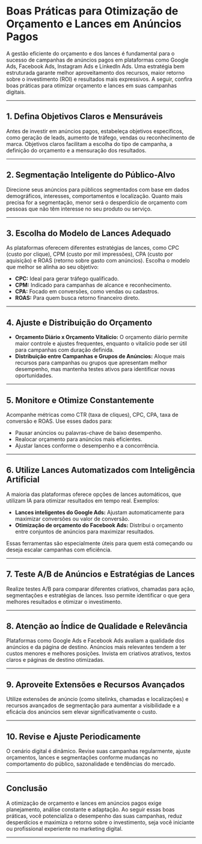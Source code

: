 
# Boas Práticas para Otimização de Orçamento e Lances em Anúncios Pagos

A gestão eficiente do orçamento e dos lances é fundamental para o sucesso de campanhas de anúncios pagos em plataformas como Google Ads, Facebook Ads, Instagram Ads e LinkedIn Ads. Uma estratégia bem estruturada garante melhor aproveitamento dos recursos, maior retorno sobre o investimento (ROI) e resultados mais expressivos. A seguir, confira boas práticas para otimizar orçamento e lances em suas campanhas digitais.

---

## 1. **Defina Objetivos Claros e Mensuráveis**

Antes de investir em anúncios pagos, estabeleça objetivos específicos, como geração de leads, aumento de tráfego, vendas ou reconhecimento de marca. Objetivos claros facilitam a escolha do tipo de campanha, a definição do orçamento e a mensuração dos resultados.

---

## 2. **Segmentação Inteligente do Público-Alvo**

Direcione seus anúncios para públicos segmentados com base em dados demográficos, interesses, comportamentos e localização. Quanto mais precisa for a segmentação, menor será o desperdício de orçamento com pessoas que não têm interesse no seu produto ou serviço.

---

## 3. **Escolha do Modelo de Lances Adequado**

As plataformas oferecem diferentes estratégias de lances, como CPC (custo por clique), CPM (custo por mil impressões), CPA (custo por aquisição) e ROAS (retorno sobre gasto com anúncios). Escolha o modelo que melhor se alinha ao seu objetivo:

- **CPC:** Ideal para gerar tráfego qualificado.
- **CPM:** Indicado para campanhas de alcance e reconhecimento.
- **CPA:** Focado em conversões, como vendas ou cadastros.
- **ROAS:** Para quem busca retorno financeiro direto.

---

## 4. **Ajuste e Distribuição do Orçamento**

- **Orçamento Diário x Orçamento Vitalício:** O orçamento diário permite maior controle e ajustes frequentes, enquanto o vitalício pode ser útil para campanhas com duração definida.
- **Distribuição entre Campanhas e Grupos de Anúncios:** Aloque mais recursos para campanhas ou grupos que apresentam melhor desempenho, mas mantenha testes ativos para identificar novas oportunidades.

---

## 5. **Monitore e Otimize Constantemente**

Acompanhe métricas como CTR (taxa de cliques), CPC, CPA, taxa de conversão e ROAS. Use esses dados para:

- Pausar anúncios ou palavras-chave de baixo desempenho.
- Realocar orçamento para anúncios mais eficientes.
- Ajustar lances conforme o desempenho e a concorrência.

---

## 6. **Utilize Lances Automatizados com Inteligência Artificial**

A maioria das plataformas oferece opções de lances automáticos, que utilizam IA para otimizar resultados em tempo real. Exemplos:

- **Lances inteligentes do Google Ads:** Ajustam automaticamente para maximizar conversões ou valor de conversão.
- **Otimização de orçamento do Facebook Ads:** Distribui o orçamento entre conjuntos de anúncios para maximizar resultados.

Essas ferramentas são especialmente úteis para quem está começando ou deseja escalar campanhas com eficiência.

---

## 7. **Teste A/B de Anúncios e Estratégias de Lances**

Realize testes A/B para comparar diferentes criativos, chamadas para ação, segmentações e estratégias de lances. Isso permite identificar o que gera melhores resultados e otimizar o investimento.

---

## 8. **Atenção ao Índice de Qualidade e Relevância**

Plataformas como Google Ads e Facebook Ads avaliam a qualidade dos anúncios e da página de destino. Anúncios mais relevantes tendem a ter custos menores e melhores posições. Invista em criativos atrativos, textos claros e páginas de destino otimizadas.

---

## 9. **Aproveite Extensões e Recursos Avançados**

Utilize extensões de anúncio (como sitelinks, chamadas e localizações) e recursos avançados de segmentação para aumentar a visibilidade e a eficácia dos anúncios sem elevar significativamente o custo.

---

## 10. **Revise e Ajuste Periodicamente**

O cenário digital é dinâmico. Revise suas campanhas regularmente, ajuste orçamentos, lances e segmentações conforme mudanças no comportamento do público, sazonalidade e tendências do mercado.

---

## **Conclusão**

A otimização de orçamento e lances em anúncios pagos exige planejamento, análise constante e adaptação. Ao seguir essas boas práticas, você potencializa o desempenho das suas campanhas, reduz desperdícios e maximiza o retorno sobre o investimento, seja você iniciante ou profissional experiente no marketing digital.

---
```